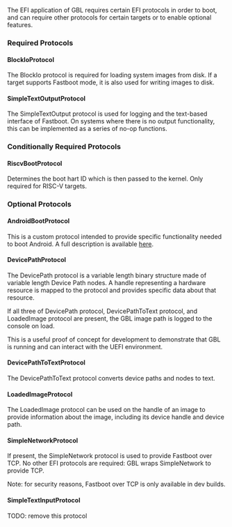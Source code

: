 The EFI application of GBL requires certain EFI protocols in order to boot,
and can require other protocols for certain targets or to enable optional features.

### Required Protocols

#### BlockIoProtocol

The BlockIo protocol is required for loading system images from disk.
If a target supports Fastboot mode, it is also used for writing images to disk.

#### SimpleTextOutputProtocol

The SimpleTextOutput protocol is used for logging
and the text-based interface of Fastboot.
On systems where there is no output functionality,
this can be implemented as a series of no-op functions.

### Conditionally Required Protocols

#### RiscvBootProtocol

Determines the boot hart ID which is then passed to the kernel.
Only required for RISC-V targets.

### Optional Protocols

#### AndroidBootProtocol

This is a custom protocol intended to provide
specific functionality needed to boot Android.
A full description is available [here](./EFI_ANDROID_BOOT_PROTOCOL.md).

#### DevicePathProtocol

The DevicePath protocol is a variable length binary structure
made of variable length Device Path nodes.
A handle representing a hardware resource is mapped
to the protocol and provides specific data about that resource.

If all three of DevicePath protocol, DevicePathToText protocol,
and LoadedImage protocol are present, the GBL image path is logged
to the console on load.

This is a useful proof of concept for development to demonstrate
that GBL is running and can interact with the UEFI environment.

#### DevicePathToTextProtocol

The DevicePathToText protocol converts device paths and nodes to text.

#### LoadedImageProtocol

The LoadedImage protocol can be used on the handle of an image to provide
information about the image, including its device handle and device path.

#### SimpleNetworkProtocol

If present, the SimpleNetwork protocol is used to provide Fastboot over TCP.
No other EFI protocols are required: GBL wraps SimpleNetwork to provide TCP.

Note: for security reasons, Fastboot over TCP is only available in dev builds.

#### SimpleTextInputProtocol

TODO: remove this protocol
